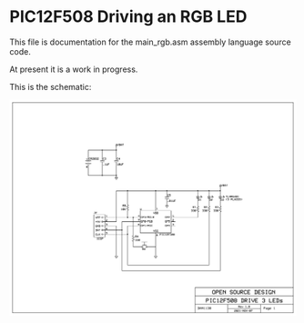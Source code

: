 # PIC12F508 Driving an RGB LED
This file is documentation for the main_rgb.asm assembly language source code.



At present it is a work in progress.



This is the schematic:

![PIC12F508_rgb](.\docs\PIC12F508_rgb.png)